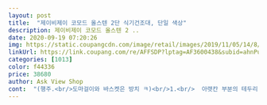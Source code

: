 ```yaml
---
layout: post 
title:  "제이비제이 코모드 올스텐 2단 식기건조대, 단일 색상" 
description: 제이비제이 코모드 올스텐 2 ..
date: 2020-09-19 07:20:26 
img: https://static.coupangcdn.com/image/retail/images/2019/11/05/14/8/cc7abde2-43a8-48f9-a3d6-cee3e8b717f4.jpg 
linkUrl: https://link.coupang.com/re/AFFSDP?lptag=AF3600438&subid=ahnPublicAsk&pageKey=331127221&itemId=1058064668&vendorItemId=5532934368&traceid=V0-113-e309f1e6d3601e11 
categories: [1013] 
color: f44336 
price: 38680 
author: Ask View Shop 
cont:  "(행주.<br/>도마걸이와 바스켓은 방치 ㅋ)<br/>1.<br/>  아랫칸 부분의 테두리 높이는 크게 불편함없이 무탈하게 잘 사용중이고욤... <br/><br/>1.<br/> 아랫칸 테두리 높이가 전면부까지 함께 높은편이라는 거... <br/>^^;;;<br/>2.<br/> 도마.<br/>행주걸이는 바스켓처럼 측면에 꽉 차게 고정이 되는게 아니라서 건드리면 좌.<br/>우로 이동이 되기 때문에 아래쪽에서 툭치게 되면 그대로 분리될 수도 있을 듯 싶네요... <br/><br/>2.<br/> 행주.<br/>도마걸이... <br/>  요건 첨 예상했던 것 처럼 손에 걸려 튕겨 나간걸 다시 주워 올리기를 몇 번 했더랬습니다.<br/>ㅋㅋㅋ<br/>2020.<br/> 5.<br/>31.<br/><br/>22cm의 좁은 공간에 둘 건조대를 1년 넘게 찾아왔어요<br/>2단까지의 칸 높이에 비해 테두리가 다소 높게, 테두리 높이에 비해 칸 높이가 낮게 느껴지는 편이라 그릇을 넣을 때 손이 걸려 그릇을 놓치지 않도록 신경을 써야할 듯 싶어 살짝 부담이 되는 건 어쩔 수 없는지라 전면부까지는 막지 않았어도 될 뻔 했다... <br/>싶은 아쉬움을 쉽게 접지 못하고 있습니다.<br/> ㅎ<br/>3.<br/> 물받침?이 딱! 본체정도만 커버해 주는 사쥬라는거... <br/><br/>3.<br/> 측면 바스켓은 물빠진 조리도구나 텀블러 보관용으로  큰 불편없이 사용하고 있어요<br/>4.<br/> 개인적인 아쉬움... <br/><br/>÷÷<br/>강추합니다<br/>걱정이 몽땅 사라졌어요<br/>건조대의 틈새가 넓은 편은 아니지만 얇은 뚜껑은 바로 슈웅 밑으로  떨어져 버려서 세워서 말리기엔 곤란하더라구영<br/>그런데 10만원 넘는 스테인레스 건조대만큼 정말 튼튼하고 무게감이 있어서 안정적이에요<br/>냉장고와 싱크대 사이에 빈 틈이 있어서 다리가 잇는 건조대는 피해야했거든요<br/>너무 작은건 불편할까봐 사기 꺼려햇던<br/>너무 작지도 크지도 않는 사이즈에요!!<br/>다른사진에는 물받침부분에 스티커 !?같은게 붙어있었던거 같은데<br/>다만 쪼꼼 아쉬운 부분이라면 ... <br/><br/>대략 요정도 참고하시면 될 듯 합니다.<br/><br/>마침 이 제품은 하부가 일자형이라서 다른건 보지도 않고 바로 구매했습니다!<br/>배송은 잔받았습니다<br/>상품은 만족합니다<br/>순간 건조대가 아니라 수납형이었나... <br/>싶어 주문사양을 다시 찾아봤는데... <br/> 주문을 잘못 한 건 아니었고 제가 보아오던 식기건조대의 구조는 전면부가 트인 스타일이라 다 그러려니... <br/>하고 미처 그 부분까지는 정확히 확인을 못했었나 보더라구요... <br/><br/>쓰면서 녹만 안쓸었으면 좋겠어요^^<br/>요즘은 이렇게 야무져 보이는 제품을 만나기가 그리 쉽지는 않았는데 말이져<br/>유용하게 잘 사용하고 있습니다.<br/><br/>이사 온 이후로 애매한 씽크대 구조때문에 공간활용이 안되서 스트레스만 받고 있었는데 어차피 유리찬기전용으로 물빠짐 바구니를 사용하고 있으니 더 많은 양도 수용가능한 식기건조대를 구입해야겠다 싶어 고민하던 중 삼실 씽크대에 새로 교체되어있던 코모도 2단 건조대를 발견하게 되었고, 슬림하면서도 도마걸이와 바스켓 구성으로 알차다 싶어 주문했습니다.<br/><br/>접시꽂이용 틀(?)의 수용 개수가 쩜 부족해서 추가구성이 있어도 좋을 듯 싶습니당<br/>제가 받은 상품에는 그런게 없어지만<br/>제품의 품질은 전반적으로 만족스럽습니다.<br/><br/>제품자체 또한 되게 튼실하고 다부져 보여 만족스럽습니다.<br/><br/>집에서 음식 많이 안하는 신혼부부,<br/>컴팩트형이라고 하기엔 조금 큰편이고,<br/>혼자사는 자취생 등등 꼭 사세요!!<br/>" 
---
```

